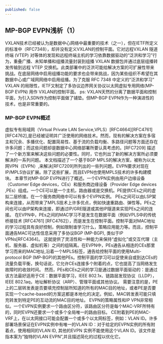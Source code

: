 ```yaml
---
published: false
---
```

## MP-BGP EVPN浅析（1）
   VXLAN技术已经被认为是数据中心网络中最重要的技术（之一），但在IETF所定义的标准中（RFC7348），却并没有定义VXLAN的控制平面。它对远程VXLAN 隧道终端 (VTEP) 对等体的发现和远程终端主机的学习依靠数据驱动的“泛洪和学习”行为，重叠广播、未知单播和组播流量封装到组播 VXLAN 数据包并通过底层组播转发传输到远程 VTEP 交换机。此类部署中的泛洪可能给解决方案的可扩展性带来挑战。在底层网络中启用组播功能的要求也会带来挑战，因为某些组织不希望在其数据中心或广域网网络中启用组播。为了克服 RFC 7348 中定义的“泛洪和学习” VXLAN 的局限性，IETF又制定了多协议边界网关协议以太网虚拟专用网络(MP-BGP EVPN) 用作 VXLAN的控制平面。
   ps: VXLAN天然的分离了数据平面和控制平面，为引入SDN作为控制平面做了铺垫。但MP-BGP EVPN作为一种演进性的技术，也是非常重要的。
 
 ### MP-BGP EVPN概述
 
   虚拟专有局域网（Virtual Private LAN Service,VPLS）[RFC4664][RFC4761][RFC4762],是已经被证明并广泛使用的网络技术。然而，现有的解决方案在多宿主和冗余、多播优化、配置简易性、基于流的负载均衡、多路径问题等方面还存在许多问题；而这些问题却是数据中心网络部署所要认真考虑的。[RFC7209] 描述了一个新方案来解决这些问题的必要性。同时，它也列出了新的解决方案所必须要解决的一系列问题。
   本文档描述了一个基于BGP MPLS的解决方案，被称为以太网VPN（EVPN）,来解决[RFC7209]所列出的一些列问题。EVPN要求对现在IP/MPLS协议扩展。除了这些扩展，而且EVPN也使用MPLS技术的许多构建模块。
本章节对MP-BGP EVPN进行了概述。一个EVPN实例由用户边缘设备（Customer Edge devices，CEs）和服务商边缘设备（Provider Edge devices ,PEs）组成。一个CE可以是一个主机，路由器或是交换机。PE提供CEs之间的虚拟二层桥接。在一个服务商网络中可以有多个EVPN实例。
   PEs之间可以由LSP架构来连接，从而带来了MPLS技术上许多优点，例如快速重路由、弹性等。PEs之间也可以由IP架构来连接，即通过IP/GRE隧道或其他IP隧道来实现PEs之间的连接。
在EVPN中，PEs之间的MAC学习不是发生在数据平面（例如VPLS中的传统桥接技术 [RFC4761] [RFC4762]），而是发生在控制平面。控制平面对MAC地址的学习过程具有良好控制，例如限制谁学习什么，策略应用能力等。而且，控制平面通告MAC可达性信息采用了多协议BGP (MP-BGP), 类似于IP VPNs[RFC4364]。
   这就提供了灵活性和一种能力来保持“虚拟化”或交互代理（主机、服务器、虚拟机等）之间的组隔离。在EVPN中，PEs通告从相连的CEs那里学习而来的MAC地址,沿着一个MPLS标签，通告给控制平面的使用Multi-protocol BGP (MP-BGP)的其他PEs。控制平面的学习可以促使来自或到达CEs的流量负载平衡，换句话说，它允许CEs连接多个附着的点，它也提高了当网络发生故障时的收敛时间。
然而，PEs和CEs之间的学习是通过数据平面驱动的：是通过该方法最好适用于CE：数据平面学习，IEEE 802.1x、链路层发现协议（LLDP），IEEE 802.1aq，地址解析协议（ARP）、管理平面或其他协议。
   需要注意的是，PE上的二层转发表是否要填充控制层所知道的所有的MAC目的地址，或者PE是否要实现一个cache-based的方案这都是本地化的决定。例如，MAC转发表可能只填充转发到特定PE的互动流的MAC目的地址。
EVPN的策略属性和IP VPN非常相似。一个EVPN实例要求一个路由区分符，该路由区分符是每个MAC-VRF所特有的，同时EVPN还要求一个或多个全局唯一的路由目标。
   CE附着到PE的MAC-VRF上，在以太网接口可能会配置一个或多个以太网标签，例如：VLAN ID。许多部署场景保证在EVPN实例中有唯一的VLAN ID：对于给定的EVPN实例的所有附着点，使用相同的VLAN ID, 其他的EVPN 实例不能使用这个VLAN ID。该文件是指本案为“独特的VLAN EVPN”,并且描述简化的过程以优化它。






